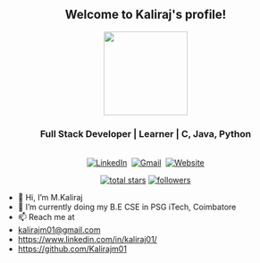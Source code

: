 <h2 align="center">
  Welcome to Kaliraj's profile!
</h2>

<div id="header" align="center">
  <img src="https://media.giphy.com/media/jdPMeyv9rn0hZHh8n9/giphy.gif" width="150"/>
</div>

<h3 align="center">Full Stack Developer | Learner | C, Java, Python</h3>


<p align="center">
<br>
<a href="https://www.linkedin.com/in/kaliraj01/"><img src="https://img.shields.io/badge/linkedin-%230077B5.svg?&style=for-the-badge&logo=linkedin&logoColor=white" alt="LinkedIn" /></a>&nbsp;
<a href="mailto:kalirajm01@gmail.com?subject=Hi%20Kaliraj"><img src="https://img.shields.io/badge/gmail-%23D14836.svg?&style=for-the-badge&logo=gmail&logoColor=white" alt="Gmail"/></a>&nbsp;
<a href="https://kaliraj.netlify.app/"><img alt="Website" src="https://img.shields.io/website?style=for-the-badge&up_message=portfolio&url=https%3A%2F%2Fkkvanonymous.github.io%2F"></a>
</p>

<p align="center">
  <a href="https://github.com/Kalirajm01?tab=repositories&sort=stargazers">
    <img alt="total stars" title="Total stars on GitHub" src="https://custom-icon-badges.herokuapp.com/badge/dynamic/json?logo=star&color=55960c&labelColor=488207&label=Stars&style=for-the-badge&query=%24.stars&url=https://api.github-star-counter.workers.dev/user/kalirajm01"/></a>
  <a href="https://github.com/kalirajm01?tab=followers">
    <img alt="followers" title="Follow me on Github" src="https://custom-icon-badges.herokuapp.com/github/followers/kalirajm01?color=236ad3&labelColor=1155ba&style=for-the-badge&logo=person-add&label=Follow&logoColor=white"/></a>
</p>

- 👋 Hi, I’m M.Kaliraj
- 🌱 I’m currently doing my B.E CSE in PSG iTech, Coimbatore
- 📫 Reach me at
- kalirajm01@gmail.com
- https://www.linkedin.com/in/kaliraj01/
- https://github.com/Kalirajm01

<!---
Kalirajm01/Kalirajm01 is a ✨ special ✨ repository because its `README.md` (this file) appears on your GitHub profile.
You can click the Preview link to take a look at your changes.
--->
